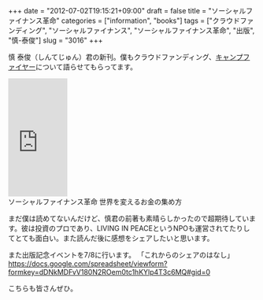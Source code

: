 +++
date = "2012-07-02T19:15:21+09:00"
draft = false
title = "ソーシャルファイナンス革命"
categories = ["information", "books"]
tags = ["クラウドファンディング", "ソーシャルファイナンス", "ソーシャルファイナンス革命", "出版", "慎-泰俊"]
slug = "3016"
+++

慎 泰俊（しんてじゅん）君の新刊。僕もクラウドファンディング、<a href="http://camp-fire.jp/">キャンプファイヤー</a>について語らせてもらってます。

<iframe src="http://rcm-jp.amazon.co.jp/e/cm?lt1=_blank&bc1=000000&IS2=1&bg1=FFFFFF&fc1=000000&lc1=0000FF&t=ieiriblog-22&o=9&p=8&l=as4&m=amazon&f=ifr&ref=ss_til&asins=4774151521" style="width:120px;height:240px;" scrolling="no" marginwidth="0" marginheight="0" frameborder="0"></iframe><br />
ソーシャルファイナンス革命 世界を変えるお金の集め方

まだ僕は読めてないんだけど、慎君の前著も素晴らしかったので超期待しています。彼は投資のプロであり、LIVING IN PEACEというNPOも運営されてたりしてとても面白い。また読んだ後に感想をシェアしたいと思います。

また出版記念イベントを7/8に行います。
「これからのシェアのはなし」
<a href="https://docs.google.com/spreadsheet/viewform?formkey=dDNkMDFvV180N2ROem0tc1hKYlp4T3c6MQ#gid=0">https://docs.google.com/spreadsheet/viewform?formkey=dDNkMDFvV180N2ROem0tc1hKYlp4T3c6MQ#gid=0</a>

こちらも皆さんぜひ。
